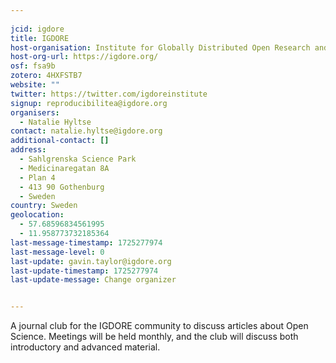 ```yaml
---
    
jcid: igdore
title: IGDORE
host-organisation: Institute for Globally Distributed Open Research and Education
host-org-url: https://igdore.org/
osf: fsa9b
zotero: 4HXFSTB7
website: ""
twitter: https://twitter.com/igdoreinstitute
signup: reproducibilitea@igdore.org
organisers:
  - Natalie Hyltse
contact: natalie.hyltse@igdore.org
additional-contact: []
address:
  - Sahlgrenska Science Park
  - Medicinaregatan 8A
  - Plan 4
  - 413 90 Gothenburg
  - Sweden
country: Sweden
geolocation:
  - 57.68596834561995
  - 11.958773732185364
last-message-timestamp: 1725277974
last-message-level: 0
last-update: gavin.taylor@igdore.org
last-update-timestamp: 1725277974
last-update-message: Change organizer


---
```


A journal club for the IGDORE community to discuss articles about Open Science. Meetings will be held monthly, and the club will discuss both introductory and advanced material.
